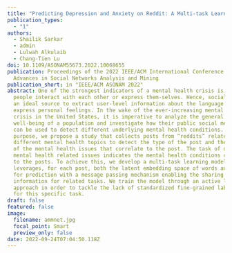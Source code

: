 ```yaml
---
title: "Predicting Depression and Anxiety on Reddit: A Multi-task Learning Approach"
publication_types:
  - "1"
authors:
  - Shailik Sarkar
  - admin
  - Lulwah Alkulaib
  - Chang-Tien Lu
doi: 10.1109/ASONAM55673.2022.10068655
publication: Proceedings of the 2022 IEEE/ACM International Conference on
  Advances in Social Networks Analysis and Mining
publication_short: in "IEEE/ACM ASONAM 2022"
abstract: One of the strongest indicators of a mental health crisis is how
  people interact with each other or express them-selves. Hence, social media is
  an ideal source to extract user-level information about the language used to
  express personal feelings. In the wake of the ever-increasing mental health
  crisis in the United States, it is imperative to analyze the general
  well-being of a population and investigate how their public social media posts
  can be used to detect different underlying mental health conditions. For that
  purpose, we propose a study that collects posts from “reddits” related to
  different mental health topics to detect the type of the post and the nature
  of the mental health issues that correlate to the post. The task of detecting
  mental health related issues indicates the mental health conditions connected
  to the posts. To achieve this, we develop a multi-task learning model that
  leverages, for each post, both the latent embedding space of words and topics
  for prediction with a message passing mechanism enabling the sharing of
  information for related tasks. We train the model through an active learning
  approach in order to tackle the lack of standardized fine-grained label data
  for this specific task.
draft: false
featured: false
image:
  filename: ammnet.jpg
  focal_point: Smart
  preview_only: false
date: 2022-09-24T07:04:50.118Z
---
```

